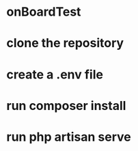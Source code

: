# onBoardTest

# clone the repository
# create a .env file 
# run composer install
# run php artisan serve
